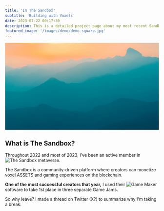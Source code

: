 ```yaml
---
title: 'In The Sandbox'
subtitle: 'Building with Voxels'
date: 2023-07-22 00:17:30
description: This is a detailed project page about my most recent Sandbox experiences.
featured_image: '/images/demo/demo-square.jpg'
---
```


![](/images/demo/demo-landscape.jpg)

## What is The Sandbox?

Throughout 2022 and most of 2023, I've been an active member in ![The Sandbox](https://www.sandbox.game/en/) metaverse.

The Sandbox is a community-driven platform where creators can monetize voxel ASSETS and gaming experiences on the blockchain. 

**One of the most successful creators that year,** I used their ![Game Maker](https://www.sandbox.game/en/create/game-maker/) software to take 1st place in three separate Game Jams.

So why leave?
I made a thread on Twitter (X?) to summarize why I'm taking a break:
